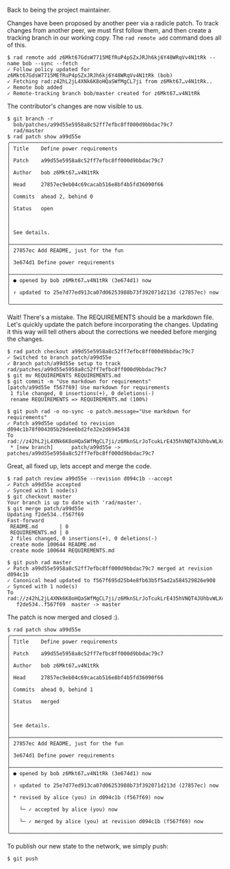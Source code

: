 Back to being the project maintainer.

Changes have been proposed by another peer via a radicle patch. To track
changes from another peer, we must first follow them, and then create
a tracking branch in our working copy. The `rad remote add` command does all
of this.

```
$ rad remote add z6Mkt67GdsW7715MEfRuP4pSZxJRJh6kj6Y48WRqVv4N1tRk --name bob --sync --fetch
✓ Follow policy updated for z6Mkt67GdsW7715MEfRuP4pSZxJRJh6kj6Y48WRqVv4N1tRk (bob)
✓ Fetching rad:z42hL2jL4XNk6K8oHQaSWfMgCL7ji from z6Mkt67…v4N1tRk..
✓ Remote bob added
✓ Remote-tracking branch bob/master created for z6Mkt67…v4N1tRk
```

The contributor's changes are now visible to us.

```
$ git branch -r
  bob/patches/a99d55e5958a8c52ff7efbc8ff000d9bbdac79c7
  rad/master
$ rad patch show a99d55e
╭─────────────────────────────────────────────────────────────────────╮
│ Title    Define power requirements                                  │
│ Patch    a99d55e5958a8c52ff7efbc8ff000d9bbdac79c7                   │
│ Author   bob z6Mkt67…v4N1tRk                                        │
│ Head     27857ec9eb04c69cacab516e8bf4b5fd36090f66                   │
│ Commits  ahead 2, behind 0                                          │
│ Status   open                                                       │
│                                                                     │
│ See details.                                                        │
├─────────────────────────────────────────────────────────────────────┤
│ 27857ec Add README, just for the fun                                │
│ 3e674d1 Define power requirements                                   │
├─────────────────────────────────────────────────────────────────────┤
│ ● opened by bob z6Mkt67…v4N1tRk (3e674d1) now                       │
│ ↑ updated to 25e7d77ed913ca07d06253988b73f392071d213d (27857ec) now │
╰─────────────────────────────────────────────────────────────────────╯
```

Wait! There's a mistake.  The REQUIREMENTS should be a markdown file.  Let's
quickly update the patch before incorporating the changes.  Updating it this
way will tell others about the corrections we needed before merging the
changes.

```
$ rad patch checkout a99d55e5958a8c52ff7efbc8ff000d9bbdac79c7
✓ Switched to branch patch/a99d55e
✓ Branch patch/a99d55e setup to track rad/patches/a99d55e5958a8c52ff7efbc8ff000d9bbdac79c7
$ git mv REQUIREMENTS REQUIREMENTS.md
$ git commit -m "Use markdown for requirements"
[patch/a99d55e f567f69] Use markdown for requirements
 1 file changed, 0 insertions(+), 0 deletions(-)
 rename REQUIREMENTS => REQUIREMENTS.md (100%)
```
``` (stderr)
$ git push rad -o no-sync -o patch.message="Use markdown for requirements"
✓ Patch a99d55e updated to revision d094c1b78f004305b29dee6bd2fe32e2d6945438
To rad://z42hL2jL4XNk6K8oHQaSWfMgCL7ji/z6MknSLrJoTcukLrE435hVNQT4JUhbvWLX4kUzqkEStBU8Vi
 * [new branch]      patch/a99d55e -> patches/a99d55e5958a8c52ff7efbc8ff000d9bbdac79c7
```

Great, all fixed up, lets accept and merge the code.

```
$ rad patch review a99d55e --revision d094c1b --accept
✓ Patch a99d55e accepted
✓ Synced with 1 node(s)
$ git checkout master
Your branch is up to date with 'rad/master'.
$ git merge patch/a99d55e
Updating f2de534..f567f69
Fast-forward
 README.md       | 0
 REQUIREMENTS.md | 0
 2 files changed, 0 insertions(+), 0 deletions(-)
 create mode 100644 README.md
 create mode 100644 REQUIREMENTS.md
```
``` (stderr)
$ git push rad master
✓ Patch a99d55e5958a8c52ff7efbc8ff000d9bbdac79c7 merged at revision d094c1b
✓ Canonical head updated to f567f695d25b4e8fb63b5f5ad2a584529826e908
✓ Synced with 1 node(s)
To rad://z42hL2jL4XNk6K8oHQaSWfMgCL7ji/z6MknSLrJoTcukLrE435hVNQT4JUhbvWLX4kUzqkEStBU8Vi
   f2de534..f567f69  master -> master
```

The patch is now merged and closed :).

```
$ rad patch show a99d55e
╭─────────────────────────────────────────────────────────────────────╮
│ Title    Define power requirements                                  │
│ Patch    a99d55e5958a8c52ff7efbc8ff000d9bbdac79c7                   │
│ Author   bob z6Mkt67…v4N1tRk                                        │
│ Head     27857ec9eb04c69cacab516e8bf4b5fd36090f66                   │
│ Commits  ahead 0, behind 1                                          │
│ Status   merged                                                     │
│                                                                     │
│ See details.                                                        │
├─────────────────────────────────────────────────────────────────────┤
│ 27857ec Add README, just for the fun                                │
│ 3e674d1 Define power requirements                                   │
├─────────────────────────────────────────────────────────────────────┤
│ ● opened by bob z6Mkt67…v4N1tRk (3e674d1) now                       │
│ ↑ updated to 25e7d77ed913ca07d06253988b73f392071d213d (27857ec) now │
│ * revised by alice (you) in d094c1b (f567f69) now                   │
│   └─ ✓ accepted by alice (you) now                                  │
│   └─ ✓ merged by alice (you) at revision d094c1b (f567f69) now      │
╰─────────────────────────────────────────────────────────────────────╯
```

To publish our new state to the network, we simply push:

```
$ git push
```
